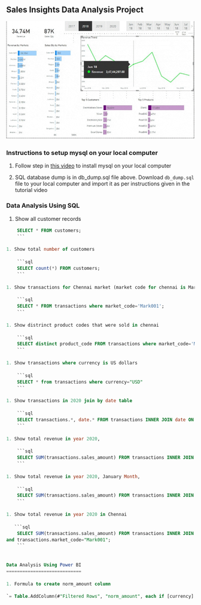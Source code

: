 ## Sales Insights Data Analysis Project
![](dashboard.gif)

### Instructions to setup mysql on your local computer

1. Follow step in [this video](https://www.youtube.com/watch?v=WuBcTJnIuzo) to install mysql on your local computer


1. SQL database dump is in db_dump.sql file above. Download `db_dump.sql` file to your local computer and import it as per instructions given in the tutorial video

### Data Analysis Using SQL

1. Show all customer records

```sql
    SELECT * FROM customers;
    ```

1. Show total number of customers

    ```sql
    SELECT count(*) FROM customers;
    ```

1. Show transactions for Chennai market (market code for chennai is Mark001

    ```sql
    SELECT * FROM transactions where market_code='Mark001';
    ```

1. Show distrinct product codes that were sold in chennai

    ```sql
    SELECT distinct product_code FROM transactions where market_code='Mark001';
    ```

1. Show transactions where currency is US dollars

    ```sql
    SELECT * from transactions where currency="USD"
    ```

1. Show transactions in 2020 join by date table

    ```sql
    SELECT transactions.*, date.* FROM transactions INNER JOIN date ON transactions.order_date=date.date where date.year=2020;
    ```

1. Show total revenue in year 2020,

    ```sql
    SELECT SUM(transactions.sales_amount) FROM transactions INNER JOIN date ON transactions.order_date=date.date where date.year=2020 and transactions.currency="INR\r" or transactions.currency="USD\r";
    ```
	
1. Show total revenue in year 2020, January Month,

    ```sql
    SELECT SUM(transactions.sales_amount) FROM transactions INNER JOIN date ON transactions.order_date=date.date where date.year=2020 and and date.month_name="January" and (transactions.currency="INR\r" or transactions.currency="USD\r");
    ```

1. Show total revenue in year 2020 in Chennai

   ```sql
    SELECT SUM(transactions.sales_amount) FROM transactions INNER JOIN date ON transactions.order_date=date.date where date.year=2020
and transactions.market_code="Mark001";
    ```


Data Analysis Using Power BI
============================

1. Formula to create norm_amount column

`= Table.AddColumn(#"Filtered Rows", "norm_amount", each if [currency] = "USD" or [currency] ="USD#(cr)" then [sales_amount]*75 else [sales_amount], type any)`



